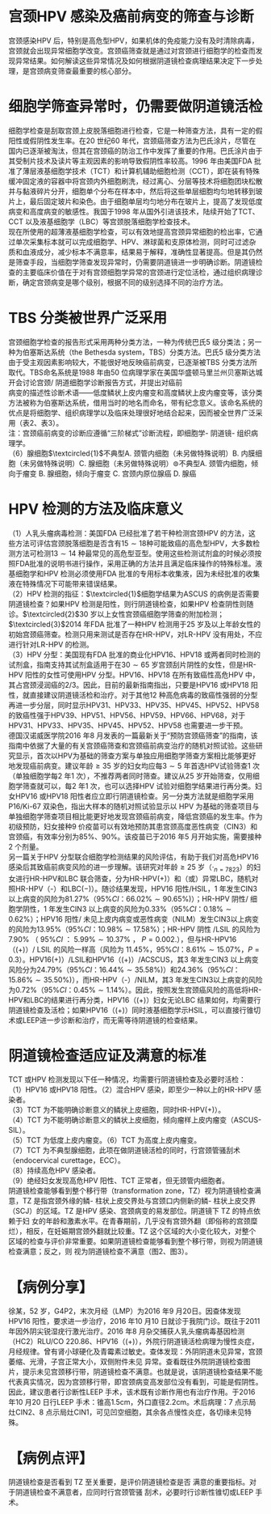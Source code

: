 # 宫颈HPV 感染及癌前病变的筛查与诊断  
宫颈感染HPV 后，特别是高危型HPV，如果机体的免疫能力没有及时清除病毒，宫颈就会出现异常细胞学改变。宫颈癌筛查就是通过对宫颈进行细胞学的检查而发现异常结果。如何解读这些异常情况及如何根据阴道镜检查病理结果决定下一步处理，是宫颈病变筛查最重要的核心部分。  
#  细胞学筛查异常时，仍需要做阴道镜活检  
细胞学检查是刮取宫颈上皮脱落细胞进行检查，它是一种筛查方法，具有一定的假阳性或假阴性发生率。在20 世纪60 年代，宫颈癌筛查方法为巴氏涂片，尽管在国内已逐渐被淘汰，但其在宫颈癌的防治工作中发挥了重要的作用。巴氏涂片由于其受制片技术及读片等主观因素的影响导致假阴性率较高。1996 年由美国FDA 批准了薄层液基细胞学技术（TCT）和计算机辅助细胞检测（CCT），即在装有特殊缓冲固定液的容器中将宫颈内外细胞刷洗，经过离心、分层等技术将细胞团块松散并与黏液碎片分开，细胞单个分布在样本中，然后将这些单层细胞均匀地转移到玻片上，最后固定玻片和染色。由于细胞单层均匀地分布在玻片上，提高了发现低度病变和高度病变的敏感性。我国于1998 年从国外引进该技术，陆续开始了TCT、CCT 以及液基细胞学（LBC）等宫颈脱落细胞学检查技术。  
现在所使用的超薄液基细胞学检查，可以有效地提高宫颈异常细胞的检出率，它通过单次采集标本就可以完成细胞学、HPV、淋球菌和支原体检测，同时可过滤杂质和血液成分，减少标本不满意率，结果易于解释，准确性显著提高。但是其仍然是筛查手段，当细胞学筛查发现异常时，仍需要阴道镜进一步明确诊断。阴道镜检查的主要临床价值在于对有宫颈细胞学异常的宫颈进行定位活检，通过组织病理诊断，确定宫颈病变是哪个级别，根据不同的级别选择不同的治疗方法。  
#  TBS 分类被世界广泛采用  
宫颈细胞学检查的报告形式采用两种分类方法，一种为传统巴氏5 级分类法；另一种为伯塞斯达系统（the Bethesda system，TBS）分类方法。巴氏5 级分类方法由于受主观因素影响较大，不能很好地反映癌前病变，已逐渐被TBS 分类方法所取代。TBS命名系统是1988 年由50 位病理学家在美国华盛顿马里兰州贝塞斯达城开会讨论宫颈/ 阴道细胞学诊断报告方式，并提出对癌前  
病变的描述性诊断术语——低度鳞状上皮内瘤变和高度鳞状上皮内瘤变等，该分类方法被称为伯塞斯达系统，借用当时的地名而命名，带有纪念意义。该命名系统的优点是将细胞学、组织病理学以及临床处理很好地结合起来，因而被全世界广泛采用（表2、表3）。  
注：宫颈癌前病变的诊断应遵循“三阶梯式”诊断流程，即细胞学- 阴道镜- 组织病理学。  
（6）腺细胞$\textcircled{1}$不典型A. 颈管内细胞（未另做特殊说明）B. 内膜细胞（未另做特殊说明）C. 腺细胞（未另做特殊说明）$\circledcirc$不典型A.  颈管内细胞，倾向于瘤变 B.  腺细胞，倾向于瘤变 C.  宫颈内原位腺癌 D.  腺癌  
# HPV 检测的方法及临床意义  
（1）人乳头瘤病毒检测：美国FDA 已经批准了若干种检测宫颈HPV 的方法，这些方法可评估宫颈脱落细胞是否含有$15\sim18$种可能致癌的高危型HPV，大多数检测方法可检测$13\sim14$ 种最常见的高危型亚型。使用这些检测试剂盒的时候必须按照FDA批准的说明书进行操作，采用正确的方法并且满足临床操作的特殊标准。液基细胞学和HPV 检测必须使用FDA 批准的专用标本收集液，因为未经批准的收集液在特殊情况下可能带来错误结果。  
（2）HPV 检测的指征：$\textcircled{1}$细胞学结果为ASCUS 的病例是否需要阴道镜检查？如果HPV 检测是阳性，则行阴道镜检查，如果HPV 检查阴性则随诊。$\textcircled{2}$30 岁以上女性宫颈癌细胞学筛查的附加检测；$\textcircled{3}$2014 年FDA 批准了一种HPV 检测用于25 岁及以上年龄女性的初始宫颈癌筛查。检测只用来测试是否存在HR-HPV，对LR-HPV 没有用处，不应进行针对LR-HPV 的检测。  
（3）HPV 分型：美国现有FDA 批准的商业化HPV16、HPV18 或两者同时检测的试剂盒，指南支持其试剂盒适用于在$30\sim65$ 岁宫颈刮片阴性的女性，但是HR-HPV 阳性的女性可使用HPV 分型。HPV16、HPV18 在所有致癌性高危HPV 中，其占宫颈浸润癌的2/3。因此，目前的最新指南指出，只要是HPV16 或HPV18 阳性，就直接建议阴道镜活检和治疗。对于其他12 种高危病毒的致癌性强弱的分型再进一步分层，同时显示HPV31、HPV33、HPV35、HPV45、HPV52、HPV58 的致癌性强于HPV39、HPV51、HPV56、HPV59、HPV66、HPV68，对于HPV31、HPV33、HPV35、HPV45、HPV52、HPV58 也需要进一步干预。  
德国汉诺威医学院2016 年8 月发表的一篇最新关于“预防宫颈癌筛查”的指南，该指南中依据了大量的有关宫颈癌筛查和宫颈癌前病变治疗的随机对照试验。这些研究显示，首次以HPV为基础的筛查方案与单独应用细胞学筛查方案相比能够更好地发现癌前病变。建议年龄$\geqslant35$ 岁的妇女均应每$3\sim5$ 年首选HPV试验筛查1 次（单独细胞学每2 年1 次），不推荐两者同时筛查。建议从25 岁开始筛查，仅用细胞学筛查就可以，每2 年1 次，也可以选择HPV 试验对细胞学结果进行再分类。妇女HPV16 或HPV18 阳性者应立即行阴道镜检查。另一分类方法就是细胞学采用 P16/Ki-67  双染色，指出大样本的随机对照试验显示以 HPV 为基础的筛查项目与单独细胞学筛查项目相比能更好地发现宫颈癌前病变，降低宫颈癌的发生率。作为初级预防，妇女接种9 价疫苗可以有效地预防其患宫颈高度恶性病变（CIN3）和宫颈癌，有效率分别为$85\%$、$90\%$。该疫苗已于2016 年5 月开始实施，需要接种 2  个剂量。  
另一篇关于HPV 分型联合细胞学检测结果的风险评估，有助于我们对高危HPV16 感染后其致癌前病变风险的进一步理解。该研究对年龄$\geqslant25$ 岁（$\cdot_{n=7823}$）的妇女进行HR-HPV和LBC 联合筛查，分为HR-HPV$(+)$）和（或）异常LBC，随机对照HR-HPV（-）和LBC$(-)$）。随诊结果发现，HPV16 阳性/HSIL，1 年发生CIN3 以上病变的风险为$81.27\%$（$95\%C I$：$66.02\%\sim90.65\%)$）；HR-HPV 阴性/ 细胞学阴性，1 年发生CIN3 以上病变的风险为$0.33\%$（$95\%C I$：$0.18\%\sim0.62\%$）；HPV16 阳性/ 未见上皮内病变或恶性病变（NILM）发生CIN3以上病变的风险为$13.95\%$（$95\%C I$：$10.98\%\sim17.58\%$）；HR-HPV  阴性 /LSIL  的风险为 $7.90\%$ （ $95\%C I$ ： $5.99\%\sim10.37\%$ ，
 $\scriptstyle P=0.002.$），但与HR-HPV16（$(+)$）/ LSIL 的风险一样高（风险为
$11.45\%$，$95\%C I$：$8.61\%\sim15.07\%$，$\scriptstyle{P=0.3}$）。HPV16$(+)$）/LSIL和HPV16（$(+)$）/ACSCUS，其3 年发生CIN3 以上病变风险分为$24.79\%$（$95\%C I$：$16.44\%\sim35.58\%)$）和$24.36\%$（$95\%C I$：$15.86\%\sim35.50\%)$），而HR-HPV（-）/NILM，其3 年发生CIN3以上病变的风险为$0.72\%$（$95\%C I$：$0.45\%\sim1.14\%$）。因此，按照发生宫颈癌风险的高低将HR-HPV和LBC的结果进行再分类，HPV16（$(+)$）妇女无论LBC 结果如何，均需要行阴道镜检查及活检；如果HPV16（$(+)$）同时液基细胞学示HSIL，可以直接行锥切术或LEEP进一步诊断和治疗，而无需等待阴道镜的检查结果。  
#  阴道镜检查适应证及满意的标准  
TCT 或HPV 检测发现以下任一种情况，均需要行阴道镜检查及必要时活检：  
（1）HPV16 或HPV18 阳性。（2）混合HPV 感染，即至少一种以上的HR-HPV 感染者。  
（3）TCT 为不能明确诊断意义的鳞状上皮细胞，同时HR-HPV$(+)$）。  
（4）TCT 为不能明确诊断意义的鳞状上皮细胞，倾向瘤样上皮内瘤变（ASCUS-SIL）。  
（5）TCT 为低度上皮内瘤变。（6）TCT 为高度上皮内瘤变。  
（7）TCT 为不典型腺细胞，此项在做阴道镜活检的同时，行宫颈管骚刮术（endocervical curettage，ECC）。  
（8）持续高危HPV 感染者。  
（9）绝经妇女发现高危HPV 阳性、TCT 正常者，但无颈管内细胞者。  
阴道镜检查能够看到整个移行带（transformation zone，TZ）视为阴道镜检查满意，TZ 是指宫颈外缘的鳞- 柱状上皮交界处与宫颈口内侧新的鳞- 柱状上皮交界（SCJ）的区域。TZ 是HPV  感染、宫颈病变的易发部位。阴道镜下 TZ  的特点依赖于妇 女的年龄和激素水平。在青春期前，几乎没有宫颈外翻（即俗称的宫颈糜烂），相反，在妊娠期宫颈外翻就比较重。TZ 这个区域的大小变化较大，对整个区域的检查与评价非常重要。如果阴道镜检查能够看到整个移行带，则视为阴道镜检查满意；反之，则 视为阴道镜检查不满意（图2、图3）。  
# 【病例分享】  
徐某，52 岁，G4P2，末次月经（LMP）为2016 年9 月20日。因查体发现HPV16 阳性，要求进一步治疗，2016 年10 月10 日就诊于我院门诊。既往于2011 年因外阴尖锐湿疣行激光治疗。2016 年8 月杂交捕获人乳头瘤病毒基因检测（HC2）RLU/CO 220.86、HPV16（$(+)$），外院行阴道镜活检病理为慢性炎症，月经规律。曾有肾小球硬化及青霉素过敏史。查体发现：外阴阴道未见异常，宫颈萎缩、光滑，子宫正常大小，双侧附件未见 异常。查看既往外院阴道镜检查图片，提示未见宫颈移行带，阴道镜检查不满意。也就是说，该阴道镜检查结果不能代表真实情况，因为宫颈移行带，即宫颈病变高发部位没有看到，可能是假阴性。因此，建议患者行诊断性LEEP 手术，该术既有诊断作用也有治疗作用。于2016 年10 月20 日行LEEP 手术：锥高$1.5\mathrm{cm}$，外口直径$2.2\mathrm{cm}$。术后病理：7 点示局灶CIN2、8 点示局灶CIN1，可见凹空细胞，其余各点慢性炎症，各切缘未见特殊。  
# 【病例点评】  
阴道镜检查是否看到 TZ  至关重要，是评价阴道镜检查是否 满意的重要指标。对于阴道镜检查不满意者，应同时行宫颈管骚 刮术，必要时行诊断性锥切或LEEP 手术。  